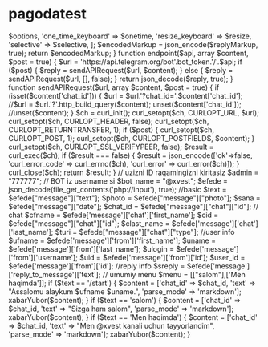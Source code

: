 # pagodatest
<?php 

// token maydoni
define('bot_token','993240170:AAFv8CY8rqY8J6OStJPpF8E7yLq37HolJsE');

    function xabarYubor(array $content)
    {
        return endpoint('sendMessage', $content);
    }

    function buildKeyBoard(array $options, $onetime = false, $resize = true, $selective = true)
    {
        $replyMarkup = [
            'keyboard'          => $options,
            'one_time_keyboard' => $onetime,
            'resize_keyboard'   => $resize,
            'selective'         => $selective,
        ];
        $encodedMarkup = json_encode($replyMarkup, true);
        return $encodedMarkup;
    }

    function endpoint($api, array $content, $post = true)
    {
        $url = 'https://api.telegram.org/bot'.bot_token.'/'.$api;
        if ($post) {
            $reply = sendAPIRequest($url, $content);
        } else {
            $reply = sendAPIRequest($url, [], false);
        }
        return json_decode($reply, true);
    }

    function sendAPIRequest($url, array $content, $post = true)
    {
        if (isset($content['chat_id'])) {
            $url = $url.'?chat_id='.$content['chat_id'];

            //$url = $url.'?'.http_build_query($content);

            unset($content['chat_id']);
            //unset($content);
        }
        $ch = curl_init();
        curl_setopt($ch, CURLOPT_URL, $url);
        curl_setopt($ch, CURLOPT_HEADER, false);
        curl_setopt($ch, CURLOPT_RETURNTRANSFER, 1);
        if ($post) {
            curl_setopt($ch, CURLOPT_POST, 1);
            curl_setopt($ch, CURLOPT_POSTFIELDS, $content);
        }
        curl_setopt($ch, CURLOPT_SSL_VERIFYPEER, false);
        $result = curl_exec($ch);
        if ($result === false) {
            $result = json_encode(['ok'=>false, 'curl_error_code' => curl_errno($ch), 'curl_error' => curl_error($ch)]);
        }
        curl_close($ch);
        return $result;
    }


// uzizni ID raqamingizni kiritasiz
$admin = "777777";

// BOT iz username si
$bot_name = "@xvest";


$efede = json_decode(file_get_contents('php://input'), true);

//basic
$text = $efede["message"]["text"];
$photo = $efede["message"]["photo"];
$sana = $efede["message"]["date"];
$chat_id = $efede["message"]["chat"]["id"];

// chat
$cfname = $efede['message']['chat']['first_name'];
$cid = $efede["message"]["chat"]["id"];
$clast_name = $efede['message']['chat']['last_name'];
$turi = $efede["message"]["chat"]["type"];

//user info
$ufname = $efede['message']['from']['first_name'];
$uname = $efede['message']['from']['last_name'];
$ulogin = $efede['message']['from']['username'];
$uid = $efede['message']['from']['id'];
$user_id = $efede['message']['from']['id'];

//reply info
$sreply = $efede['message']['reply_to_message']['text'];


    // umumiy menu
    $menu = [["salom"],['Men haqimda']];

    if ($text == '/start') {

        $content = ['chat_id' => $chat_id, 'text' => "Assalomu alaykum $ufname $uname.", 'parse_mode' => 'markdown'];
        xabarYubor($content);
    }

    if ($text == 'salom') {

        $content = ['chat_id' => $chat_id, 'text' => "Sizga ham salom", 'parse_mode' => 'markdown'];
        xabarYubor($content);
    }

    if ($text == 'Men haqimda') {

        $content = ['chat_id' => $chat_id, 'text' => "Men @xvest kanali uchun tayyorlandim", 'parse_mode' => 'markdown'];
        xabarYubor($content);
    }
